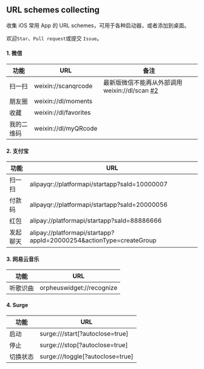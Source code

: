 URL schemes collecting
---

收集 iOS 常用 App 的 URL schemes，可用于各种启动器，或者添加到桌面。

欢迎`Star`、`Pull request`或提交 `Issue`。

#### 1. 微信
功能 | URL | 备注
---- | ---- | ----
扫一扫 | weixin://scanqrcode | 最新版微信不能再从外部调用weixin://dl/scan [#2](https://github.com/paicha/url-schemes-collecting/issues/2)
朋友圈 | weixin://dl/moments
收藏 | weixin://dl/favorites
我的二维码 | weixin://dl/myQRcode

#### 2. 支付宝
功能 | URL
---- | ----
扫一扫 | alipayqr://platformapi/startapp?saId=10000007
付款码 | alipayqr://platformapi/startapp?saId=20000056
红包 | alipay://platformapi/startapp?saId=88886666
发起聊天 | alipay://platformapi/startapp?appId=20000254&actionType=createGroup

#### 3. 网易云音乐
功能 | URL
---- | ----
听歌识曲 | orpheuswidget://recognize

#### 4. Surge
功能 | URL
---- | ----
启动 | surge:///start[?autoclose=true]
停止 | surge:///stop[?autoclose=true]
切换状态 | surge:///toggle[?autoclose=true]
